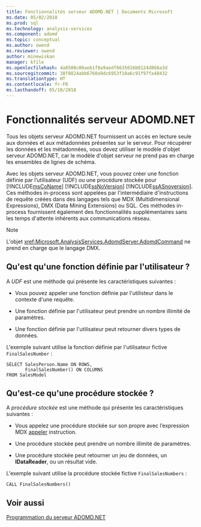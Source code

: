 ```yaml
---
title: Fonctionnalités serveur ADOMD.NET | Documents Microsoft
ms.date: 05/02/2018
ms.prod: sql
ms.technology: analysis-services
ms.component: adomd
ms.topic: conceptual
ms.author: owend
ms.reviewer: owend
author: minewiskan
manager: kfile
ms.openlocfilehash: 4a8500c06aeb1f8a9aedf6635016b0124d866a3d
ms.sourcegitcommit: 38f8824abb6760a9dc6953f10a6c91f97fa48432
ms.translationtype: HT
ms.contentlocale: fr-FR
ms.lasthandoff: 05/10/2018
---
```

# <a name="adomdnet-server-functionality"></a>Fonctionnalités serveur ADOMD.NET
  Tous les objets serveur ADOMD.NET fournissent un accès en lecture seule aux données et aux métadonnées présentes sur le serveur. Pour récupérer les données et les métadonnées, vous devez utiliser le modèle d'objet serveur ADOMD.NET, car le modèle d'objet serveur ne prend pas en charge les ensembles de lignes de schéma.  
  
 Avec les objets serveur ADOMD.NET, vous pouvez créer une fonction définie par l’utilisateur (UDF) ou une procédure stockée pour [!INCLUDE[msCoName](../../includes/msconame-md.md)] [!INCLUDE[ssNoVersion](../../includes/ssnoversion-md.md)] [!INCLUDE[ssASnoversion](../../includes/ssasnoversion-md.md)]. Ces méthodes in-process sont appelées par l'intermédiaire d'instructions de requête créées dans des langages tels que MDX (Multidimensional Expressions), DMX (Data Mining Extensions) ou SQL. Ces méthodes in-process fournissent également des fonctionnalités supplémentaires sans les temps d'attente inhérents aux communications réseau.  
  
> [!NOTE]  
>  L'objet <xref:Microsoft.AnalysisServices.AdomdServer.AdomdCommand> ne prend en charge que le langage DMX.  
  
## <a name="what-is-a-udf"></a>Qu'est qu'une fonction définie par l'utilisateur ?  
 A *UDF* est une méthode qui présente les caractéristiques suivantes :  
  
-   Vous pouvez appeler une fonction définie par l'utilisteur dans le contexte d'une requête.  
  
-   Une fonction définie par l'utilisateur peut prendre un nombre illimité de paramètres.  
  
-   Une fonction définie par l'utilisateur peut retourner divers types de données.  
  
 L'exemple suivant utilise la fonction définie par l'utilisateur fictive `FinalSalesNumber` :  
  
```  
SELECT SalesPerson.Name ON ROWS,  
       FinalSalesNumber() ON COLUMNS  
FROM SalesModel  
```  
  
## <a name="what-is-a-stored-procedure"></a>Qu'est-ce qu'une procédure stockée ?  
 A *procédure stockée* est une méthode qui présente les caractéristiques suivantes :  
  
-   Vous appelez une procédure stockée sur son propre avec l’expression MDX [appeler](../../mdx/mdx-data-manipulation-call.md) instruction.  
  
-   Une procédure stockée peut prendre un nombre illimité de paramètres.  
  
-   Une procédure stockée peut retourner un jeu de données, un **IDataReader**, ou un résultat vide.  
  
 L'exemple suivant utilise la procédure stockée fictive `FinalSalesNumbers` :  
  
```  
CALL FinalSalesNumbers()  
```  
  
## <a name="see-also"></a>Voir aussi  
 [Programmation du serveur ADOMD.NET](../../analysis-services/multidimensional-models-adomd-net-server/adomd-net-server-programming.md)  
  
  

